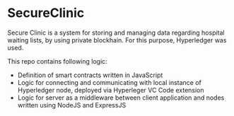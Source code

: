# SecureClinic
Secure Clinic is a system for storing and managing data regarding hospital waiting lists, by using private blockhain. For this purpose, Hyperledger was used.

This repo contains following logic:
- Definition of smart contracts written in JavaScript
- Logic for connecting and communicating with local instance of Hyperledger node, deployed via Hyperleger VC Code extension
- Logic for server as a middleware between client application and nodes written using NodeJS and ExpressJS

